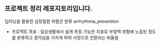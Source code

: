 프로젝트 정리 레포지토리입니다.
-- 
딥러닝을 활용한 심장질환 위험군 분류
arrhythmia_prevention
- 프로젝트 목표 : 일상생활에서 쉽게 측정 가능한 지표로 부정맥 위험에 노출된 정도를 분류하고 경각심을 가지게 하여 사망으로 전환되는 비율을 
